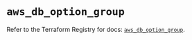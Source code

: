 # `aws_db_option_group`

Refer to the Terraform Registry for docs: [`aws_db_option_group`](https://registry.terraform.io/providers/hashicorp/aws/6.10.0/docs/resources/db_option_group).
